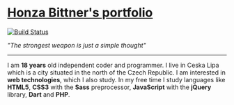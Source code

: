 [Honza Bittner's portfolio](http://honzabittner.cz)
=========================

[![Build Status](https://travis-ci.org/hobi/hobi.github.io.svg)](https://travis-ci.org/hobi/hobi.github.io)

*"The strongest weapon is just a simple thought"*

*****

I am **18 years** old independent coder and programmer. I live in Ceska Lipa which is a city situated in the north of the Czech Republic. I am interested in **web technologies**, which I also study. In my free time I study languages like **HTML5**, **CSS3** with the **Sass** preprocessor, **JavaScript** with the **jQuery** library, **Dart** and **PHP**.
